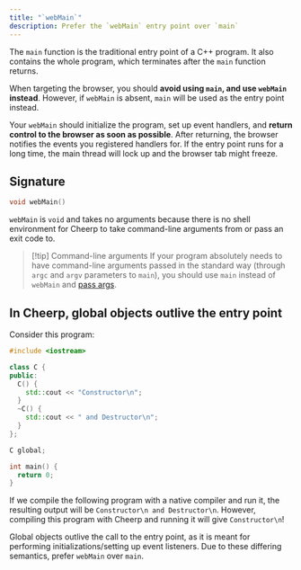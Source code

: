 ```yaml
---
title: "`webMain`"
description: Prefer the `webMain` entry point over `main`
---
```


The `main` function is the traditional entry point of a C++ program. It also contains the whole program, which terminates after the `main` function returns.

When targeting the browser, you should **avoid using `main`, and use `webMain` instead**. However, if `webMain` is absent, `main` will be used as the entry point instead.

Your `webMain` should initialize the program, set up event handlers, and **return control to the browser as soon as possible**. After returning, the browser notifies the events you registered handlers for. If the entry point runs for a long time, the main thread will lock up and the browser tab might freeze.

## Signature

```cpp
void webMain()
```

`webMain` is `void` and takes no arguments because there is no shell environment for Cheerp to take command-line arguments from or pass an exit code to.

> [!tip] Command-line arguments
> If your program absolutely needs to have command-line arguments passed in the standard way (through `argc` and `argv` parameters to `main`), you should use `main` instead of `webMain` and [pass args](/cheerp/reference/args).

## In Cheerp, global objects outlive the entry point

Consider this program:

```cpp
#include <iostream>

class C {
public:
  C() {
    std::cout << "Constructor\n";
  }
  ~C() {
    std::cout << " and Destructor\n";
  }
};

C global;

int main() {
  return 0;
}
```

If we compile the following program with a native compiler and run it, the resulting output will be `Constructor\n and Destructor\n`. However, compiling this program with Cheerp and running it will give `Constructor\n`!

Global objects outlive the call to the entry point, as it is meant for performing initializations/setting up event listeners. Due to these differing semantics, prefer `webMain` over `main`.
